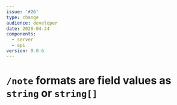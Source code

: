 ```yaml
---
issue: '#26'
type: change
audience: developer
date: 2020-04-24
components:
  - server
  - api
version: 0.0.6
---
```

# `/note` formats are field values as `string` or `string[]`
